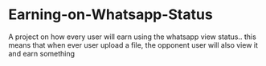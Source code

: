 # Earning-on-Whatsapp-Status
A project on how every user will earn using the whatsapp view status.. this means that when ever user upload a file, the opponent user will also view it and earn something

